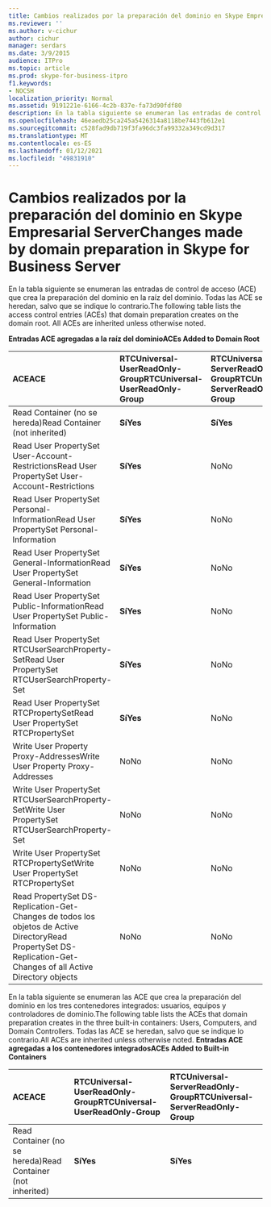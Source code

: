 ```yaml
---
title: Cambios realizados por la preparación del dominio en Skype Empresarial Server
ms.reviewer: ''
ms.author: v-cichur
author: cichur
manager: serdars
ms.date: 3/9/2015
audience: ITPro
ms.topic: article
ms.prod: skype-for-business-itpro
f1.keywords:
- NOCSH
localization_priority: Normal
ms.assetid: 9191221e-6166-4c2b-837e-fa73d90fdf80
description: En la tabla siguiente se enumeran las entradas de control de acceso (ACE) que crea la preparación del dominio en la raíz del dominio. Todas las ACE se heredan, salvo que se indique lo contrario.
ms.openlocfilehash: 46eaedb25ca245a5426314a8118be7443fb612e1
ms.sourcegitcommit: c528fad9db719f3fa96dc3fa99332a349cd9d317
ms.translationtype: MT
ms.contentlocale: es-ES
ms.lasthandoff: 01/12/2021
ms.locfileid: "49831910"
---
```

# <a name="changes-made-by-domain-preparation-in-skype-for-business-server"></a><span data-ttu-id="2ce98-104">Cambios realizados por la preparación del dominio en Skype Empresarial Server</span><span class="sxs-lookup"><span data-stu-id="2ce98-104">Changes made by domain preparation in Skype for Business Server</span></span>
 
<span data-ttu-id="2ce98-p102">En la tabla siguiente se enumeran las entradas de control de acceso (ACE) que crea la preparación del dominio en la raíz del dominio. Todas las ACE se heredan, salvo que se indique lo contrario.</span><span class="sxs-lookup"><span data-stu-id="2ce98-p102">The following table lists the access control entries (ACEs) that domain preparation creates on the domain root. All ACEs are inherited unless otherwise noted.</span></span>
  
<span data-ttu-id="2ce98-107">**Entradas ACE agregadas a la raíz del dominio**</span><span class="sxs-lookup"><span data-stu-id="2ce98-107">**ACEs Added to Domain Root**</span></span>

|<span data-ttu-id="2ce98-108">**ACE**</span><span class="sxs-lookup"><span data-stu-id="2ce98-108">**ACE**</span></span>|<span data-ttu-id="2ce98-109">**RTCUniversal-UserReadOnly-Group**</span><span class="sxs-lookup"><span data-stu-id="2ce98-109">**RTCUniversal-UserReadOnly-Group**</span></span>|<span data-ttu-id="2ce98-110">**RTCUniversal-ServerReadOnly-Group**</span><span class="sxs-lookup"><span data-stu-id="2ce98-110">**RTCUniversal-ServerReadOnly-Group**</span></span>|<span data-ttu-id="2ce98-111">**RTCUniversal-UserAdmins**</span><span class="sxs-lookup"><span data-stu-id="2ce98-111">**RTCUniversal-UserAdmins**</span></span>|<span data-ttu-id="2ce98-112">**RTCHSUniversal-Services**</span><span class="sxs-lookup"><span data-stu-id="2ce98-112">**RTCHSUniversal-Services**</span></span>|<span data-ttu-id="2ce98-113">**Authenticated-Users**</span><span class="sxs-lookup"><span data-stu-id="2ce98-113">**Authenticated-Users**</span></span>|
|:-----|:-----|:-----|:-----|:-----|:-----|
|<span data-ttu-id="2ce98-114">Read Container (no se hereda)</span><span class="sxs-lookup"><span data-stu-id="2ce98-114">Read Container (not inherited)</span></span>  <br/> |<span data-ttu-id="2ce98-115">**Sí**</span><span class="sxs-lookup"><span data-stu-id="2ce98-115">**Yes**</span></span> <br/> |<span data-ttu-id="2ce98-116">**Sí**</span><span class="sxs-lookup"><span data-stu-id="2ce98-116">**Yes**</span></span> <br/> |<span data-ttu-id="2ce98-117">No</span><span class="sxs-lookup"><span data-stu-id="2ce98-117">No</span></span>  <br/> |<span data-ttu-id="2ce98-118">No</span><span class="sxs-lookup"><span data-stu-id="2ce98-118">No</span></span>  <br/> |<span data-ttu-id="2ce98-119">No</span><span class="sxs-lookup"><span data-stu-id="2ce98-119">No</span></span>  <br/> |
|<span data-ttu-id="2ce98-120">Read User PropertySet User-Account-Restrictions</span><span class="sxs-lookup"><span data-stu-id="2ce98-120">Read User PropertySet User-Account-Restrictions</span></span>  <br/> |<span data-ttu-id="2ce98-121">**Sí**</span><span class="sxs-lookup"><span data-stu-id="2ce98-121">**Yes**</span></span> <br/> |<span data-ttu-id="2ce98-122">No</span><span class="sxs-lookup"><span data-stu-id="2ce98-122">No</span></span>  <br/> |<span data-ttu-id="2ce98-123">No</span><span class="sxs-lookup"><span data-stu-id="2ce98-123">No</span></span>  <br/> |<span data-ttu-id="2ce98-124">No</span><span class="sxs-lookup"><span data-stu-id="2ce98-124">No</span></span>  <br/> |<span data-ttu-id="2ce98-125">No</span><span class="sxs-lookup"><span data-stu-id="2ce98-125">No</span></span>  <br/> |
|<span data-ttu-id="2ce98-126">Read User PropertySet Personal-Information</span><span class="sxs-lookup"><span data-stu-id="2ce98-126">Read User PropertySet Personal-Information</span></span>  <br/> |<span data-ttu-id="2ce98-127">**Sí**</span><span class="sxs-lookup"><span data-stu-id="2ce98-127">**Yes**</span></span> <br/> |<span data-ttu-id="2ce98-128">No</span><span class="sxs-lookup"><span data-stu-id="2ce98-128">No</span></span>  <br/> |<span data-ttu-id="2ce98-129">No</span><span class="sxs-lookup"><span data-stu-id="2ce98-129">No</span></span>  <br/> |<span data-ttu-id="2ce98-130">No</span><span class="sxs-lookup"><span data-stu-id="2ce98-130">No</span></span>  <br/> |<span data-ttu-id="2ce98-131">No</span><span class="sxs-lookup"><span data-stu-id="2ce98-131">No</span></span>  <br/> |
|<span data-ttu-id="2ce98-132">Read User PropertySet General-Information</span><span class="sxs-lookup"><span data-stu-id="2ce98-132">Read User PropertySet General-Information</span></span>  <br/> |<span data-ttu-id="2ce98-133">**Sí**</span><span class="sxs-lookup"><span data-stu-id="2ce98-133">**Yes**</span></span> <br/> |<span data-ttu-id="2ce98-134">No</span><span class="sxs-lookup"><span data-stu-id="2ce98-134">No</span></span>  <br/> |<span data-ttu-id="2ce98-135">No</span><span class="sxs-lookup"><span data-stu-id="2ce98-135">No</span></span>  <br/> |<span data-ttu-id="2ce98-136">No</span><span class="sxs-lookup"><span data-stu-id="2ce98-136">No</span></span>  <br/> |<span data-ttu-id="2ce98-137">No</span><span class="sxs-lookup"><span data-stu-id="2ce98-137">No</span></span>  <br/> |
|<span data-ttu-id="2ce98-138">Read User PropertySet Public-Information</span><span class="sxs-lookup"><span data-stu-id="2ce98-138">Read User PropertySet Public-Information</span></span>  <br/> |<span data-ttu-id="2ce98-139">**Sí**</span><span class="sxs-lookup"><span data-stu-id="2ce98-139">**Yes**</span></span> <br/> |<span data-ttu-id="2ce98-140">No</span><span class="sxs-lookup"><span data-stu-id="2ce98-140">No</span></span>  <br/> |<span data-ttu-id="2ce98-141">No</span><span class="sxs-lookup"><span data-stu-id="2ce98-141">No</span></span>  <br/> |<span data-ttu-id="2ce98-142">No</span><span class="sxs-lookup"><span data-stu-id="2ce98-142">No</span></span>  <br/> |<span data-ttu-id="2ce98-143">No</span><span class="sxs-lookup"><span data-stu-id="2ce98-143">No</span></span>  <br/> |
|<span data-ttu-id="2ce98-144">Read User PropertySet RTCUserSearchProperty-Set</span><span class="sxs-lookup"><span data-stu-id="2ce98-144">Read User PropertySet RTCUserSearchProperty-Set</span></span>  <br/> |<span data-ttu-id="2ce98-145">**Sí**</span><span class="sxs-lookup"><span data-stu-id="2ce98-145">**Yes**</span></span> <br/> |<span data-ttu-id="2ce98-146">No</span><span class="sxs-lookup"><span data-stu-id="2ce98-146">No</span></span>  <br/> |<span data-ttu-id="2ce98-147">No</span><span class="sxs-lookup"><span data-stu-id="2ce98-147">No</span></span>  <br/> |<span data-ttu-id="2ce98-148">No</span><span class="sxs-lookup"><span data-stu-id="2ce98-148">No</span></span>  <br/> |<span data-ttu-id="2ce98-149">**Sí**</span><span class="sxs-lookup"><span data-stu-id="2ce98-149">**Yes**</span></span> <br/> |
|<span data-ttu-id="2ce98-150">Read User PropertySet RTCPropertySet</span><span class="sxs-lookup"><span data-stu-id="2ce98-150">Read User PropertySet RTCPropertySet</span></span>  <br/> |<span data-ttu-id="2ce98-151">**Sí**</span><span class="sxs-lookup"><span data-stu-id="2ce98-151">**Yes**</span></span> <br/> |<span data-ttu-id="2ce98-152">No</span><span class="sxs-lookup"><span data-stu-id="2ce98-152">No</span></span>  <br/> |<span data-ttu-id="2ce98-153">No</span><span class="sxs-lookup"><span data-stu-id="2ce98-153">No</span></span>  <br/> |<span data-ttu-id="2ce98-154">No</span><span class="sxs-lookup"><span data-stu-id="2ce98-154">No</span></span>  <br/> |<span data-ttu-id="2ce98-155">No</span><span class="sxs-lookup"><span data-stu-id="2ce98-155">No</span></span>  <br/> |
|<span data-ttu-id="2ce98-156">Write User Property Proxy-Addresses</span><span class="sxs-lookup"><span data-stu-id="2ce98-156">Write User Property Proxy-Addresses</span></span>  <br/> |<span data-ttu-id="2ce98-157">No</span><span class="sxs-lookup"><span data-stu-id="2ce98-157">No</span></span>  <br/> |<span data-ttu-id="2ce98-158">No</span><span class="sxs-lookup"><span data-stu-id="2ce98-158">No</span></span>  <br/> |<span data-ttu-id="2ce98-159">**Sí**</span><span class="sxs-lookup"><span data-stu-id="2ce98-159">**Yes**</span></span> <br/> |<span data-ttu-id="2ce98-160">No</span><span class="sxs-lookup"><span data-stu-id="2ce98-160">No</span></span>  <br/> |<span data-ttu-id="2ce98-161">No</span><span class="sxs-lookup"><span data-stu-id="2ce98-161">No</span></span>  <br/> |
|<span data-ttu-id="2ce98-162">Write User PropertySet RTCUserSearchProperty-Set</span><span class="sxs-lookup"><span data-stu-id="2ce98-162">Write User PropertySet RTCUserSearchProperty-Set</span></span>  <br/> |<span data-ttu-id="2ce98-163">No</span><span class="sxs-lookup"><span data-stu-id="2ce98-163">No</span></span>  <br/> |<span data-ttu-id="2ce98-164">No</span><span class="sxs-lookup"><span data-stu-id="2ce98-164">No</span></span>  <br/> |<span data-ttu-id="2ce98-165">**Sí**</span><span class="sxs-lookup"><span data-stu-id="2ce98-165">**Yes**</span></span> <br/> |<span data-ttu-id="2ce98-166">No</span><span class="sxs-lookup"><span data-stu-id="2ce98-166">No</span></span>  <br/> |<span data-ttu-id="2ce98-167">No</span><span class="sxs-lookup"><span data-stu-id="2ce98-167">No</span></span>  <br/> |
|<span data-ttu-id="2ce98-168">Write User PropertySet RTCPropertySet</span><span class="sxs-lookup"><span data-stu-id="2ce98-168">Write User PropertySet RTCPropertySet</span></span>  <br/> |<span data-ttu-id="2ce98-169">No</span><span class="sxs-lookup"><span data-stu-id="2ce98-169">No</span></span>  <br/> |<span data-ttu-id="2ce98-170">No</span><span class="sxs-lookup"><span data-stu-id="2ce98-170">No</span></span>  <br/> |<span data-ttu-id="2ce98-171">**Sí**</span><span class="sxs-lookup"><span data-stu-id="2ce98-171">**Yes**</span></span> <br/> |<span data-ttu-id="2ce98-172">No</span><span class="sxs-lookup"><span data-stu-id="2ce98-172">No</span></span>  <br/> |<span data-ttu-id="2ce98-173">No</span><span class="sxs-lookup"><span data-stu-id="2ce98-173">No</span></span>  <br/> |
|<span data-ttu-id="2ce98-174">Read PropertySet DS-Replication-Get-Changes de todos los objetos de Active Directory</span><span class="sxs-lookup"><span data-stu-id="2ce98-174">Read PropertySet DS-Replication-Get-Changes of all Active Directory objects</span></span>  <br/> |<span data-ttu-id="2ce98-175">No</span><span class="sxs-lookup"><span data-stu-id="2ce98-175">No</span></span>  <br/> |<span data-ttu-id="2ce98-176">No</span><span class="sxs-lookup"><span data-stu-id="2ce98-176">No</span></span>  <br/> |<span data-ttu-id="2ce98-177">No</span><span class="sxs-lookup"><span data-stu-id="2ce98-177">No</span></span>  <br/> |<span data-ttu-id="2ce98-178">**Sí**</span><span class="sxs-lookup"><span data-stu-id="2ce98-178">**Yes**</span></span> <br/> |<span data-ttu-id="2ce98-179">No</span><span class="sxs-lookup"><span data-stu-id="2ce98-179">No</span></span>  <br/> |
   
<span data-ttu-id="2ce98-180">En la tabla siguiente se enumeran las ACE que crea la preparación del dominio en los tres contenedores integrados: usuarios, equipos y controladores de dominio.</span><span class="sxs-lookup"><span data-stu-id="2ce98-180">The following table lists the ACEs that domain preparation creates in the three built-in containers: Users, Computers, and Domain Controllers.</span></span> <span data-ttu-id="2ce98-181">Todas las ACE se heredan, salvo que se indique lo contrario.</span><span class="sxs-lookup"><span data-stu-id="2ce98-181">All ACEs are inherited unless otherwise noted.</span></span>
<span data-ttu-id="2ce98-182">**Entradas ACE agregadas a los contenedores integrados**</span><span class="sxs-lookup"><span data-stu-id="2ce98-182">**ACEs Added to Built-in Containers**</span></span>

|<span data-ttu-id="2ce98-183">**ACE**</span><span class="sxs-lookup"><span data-stu-id="2ce98-183">**ACE**</span></span>|<span data-ttu-id="2ce98-184">**RTCUniversal-UserReadOnly-Group**</span><span class="sxs-lookup"><span data-stu-id="2ce98-184">**RTCUniversal-UserReadOnly-Group**</span></span>|<span data-ttu-id="2ce98-185">**RTCUniversal-ServerReadOnly-Group**</span><span class="sxs-lookup"><span data-stu-id="2ce98-185">**RTCUniversal-ServerReadOnly-Group**</span></span>|
|:-----|:-----|:-----|
|<span data-ttu-id="2ce98-186">Read Container (no se hereda)</span><span class="sxs-lookup"><span data-stu-id="2ce98-186">Read Container (not inherited)</span></span>  <br/> |<span data-ttu-id="2ce98-187">**Sí**</span><span class="sxs-lookup"><span data-stu-id="2ce98-187">**Yes**</span></span> <br/> |<span data-ttu-id="2ce98-188">**Sí**</span><span class="sxs-lookup"><span data-stu-id="2ce98-188">**Yes**</span></span> <br/> |
   

